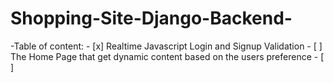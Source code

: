 # Shopping-Site-Django-Backend-

-Table of content:
    - [x] Realtime Javascript Login and Signup Validation
    - [ ] The Home Page that get dynamic content based on the users preference
    - [ ]   
